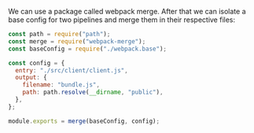 We can use a package called webpack merge.
After that we can isolate a base config for two pipelines and merge them in their respective files:

```javascript
const path = require("path");
const merge = require("webpack-merge");
const baseConfig = require("./webpack.base");

const config = {
  entry: "./src/client/client.js",
  output: {
    filename: "bundle.js",
    path: path.resolve(__dirname, "public"),
  },
};

module.exports = merge(baseConfig, config);
```

